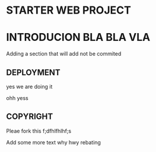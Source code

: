 # STARTER WEB PROJECT

# INTRODUCION BLA BLA VLA

Adding a section that will add not be commited

## DEPLOYMENT


yes we are doing it

ohh yess


## COPYRIGHT



Pleae fork this f;dfhlfhlhf;s


Add some more text why hwy rebating